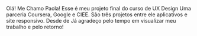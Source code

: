 Olá! Me Chamo Paola! Esse é meu projeto final do curso de UX Design Uma parceria Coursera, 
Google e CIEE. São três projetos entre ele aplicativos e site responsivo. 
Desde de Já agradeço pelo tempo em visualizar meu trabalho e pelo retorno! 

